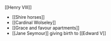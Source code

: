 [[Henry VIII]]

- [[Shire horses]]
- [[Cardinal Wolseley]]
- [[Grace and favour apartments]]
- [[Jane Seymour]] giving birth to [[Edward V]]